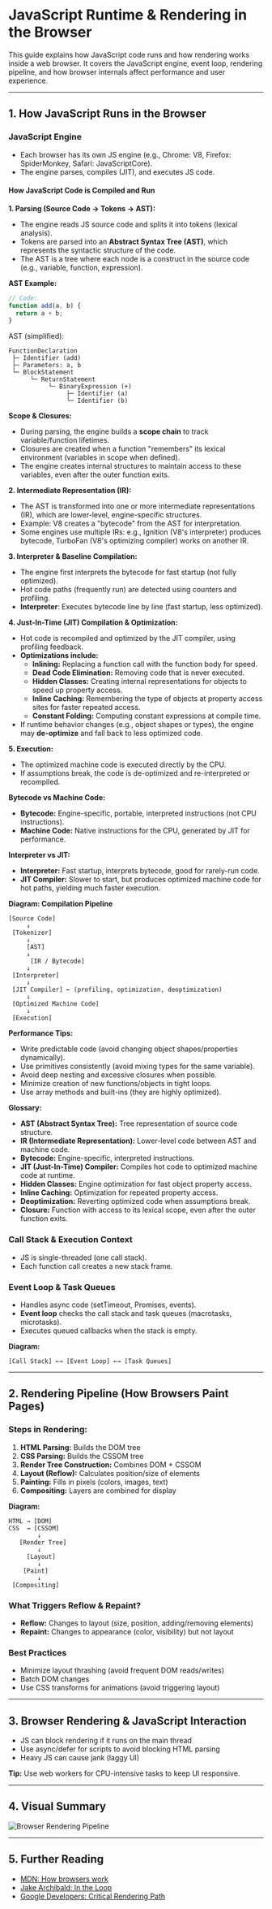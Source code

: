 # JavaScript Runtime & Rendering in the Browser

This guide explains how JavaScript code runs and how rendering works inside a web browser. It covers the JavaScript engine, event loop, rendering pipeline, and how browser internals affect performance and user experience.

---

## 1. How JavaScript Runs in the Browser

### JavaScript Engine
- Each browser has its own JS engine (e.g., Chrome: V8, Firefox: SpiderMonkey, Safari: JavaScriptCore).
- The engine parses, compiles (JIT), and executes JS code.

#### How JavaScript Code is Compiled and Run

**1. Parsing (Source Code → Tokens → AST):**
- The engine reads JS source code and splits it into tokens (lexical analysis).
- Tokens are parsed into an **Abstract Syntax Tree (AST)**, which represents the syntactic structure of the code.
- The AST is a tree where each node is a construct in the source code (e.g., variable, function, expression).

**AST Example:**
```js
// Code:
function add(a, b) {
  return a + b;
}
```
AST (simplified):
```
FunctionDeclaration
 ├─ Identifier (add)
 ├─ Parameters: a, b
 └─ BlockStatement
      └─ ReturnStatement
           └─ BinaryExpression (+)
                ├─ Identifier (a)
                └─ Identifier (b)
```

**Scope & Closures:**
- During parsing, the engine builds a **scope chain** to track variable/function lifetimes.
- Closures are created when a function "remembers" its lexical environment (variables in scope when defined).
- The engine creates internal structures to maintain access to these variables, even after the outer function exits.

**2. Intermediate Representation (IR):**
- The AST is transformed into one or more intermediate representations (IR), which are lower-level, engine-specific structures.
- Example: V8 creates a "bytecode" from the AST for interpretation.
- Some engines use multiple IRs: e.g., Ignition (V8's interpreter) produces bytecode, TurboFan (V8's optimizing compiler) works on another IR.

**3. Interpreter & Baseline Compilation:**
- The engine first interprets the bytecode for fast startup (not fully optimized).
- Hot code paths (frequently run) are detected using counters and profiling.
- **Interpreter**: Executes bytecode line by line (fast startup, less optimized).

**4. Just-In-Time (JIT) Compilation & Optimization:**
- Hot code is recompiled and optimized by the JIT compiler, using profiling feedback.
- **Optimizations include:**
  - **Inlining:** Replacing a function call with the function body for speed.
  - **Dead Code Elimination:** Removing code that is never executed.
  - **Hidden Classes:** Creating internal representations for objects to speed up property access.
  - **Inline Caching:** Remembering the type of objects at property access sites for faster repeated access.
  - **Constant Folding:** Computing constant expressions at compile time.
- If runtime behavior changes (e.g., object shapes or types), the engine may **de-optimize** and fall back to less optimized code.

**5. Execution:**
- The optimized machine code is executed directly by the CPU.
- If assumptions break, the code is de-optimized and re-interpreted or recompiled.

**Bytecode vs Machine Code:**
- **Bytecode:** Engine-specific, portable, interpreted instructions (not CPU instructions).
- **Machine Code:** Native instructions for the CPU, generated by JIT for performance.

**Interpreter vs JIT:**
- **Interpreter:** Fast startup, interprets bytecode, good for rarely-run code.
- **JIT Compiler:** Slower to start, but produces optimized machine code for hot paths, yielding much faster execution.

**Diagram: Compilation Pipeline**
```
[Source Code]
     ↓
 [Tokenizer]
     ↓
     [AST]
     ↓
      [IR / Bytecode]
     ↓
 [Interpreter]
     ↓
 [JIT Compiler] ← (profiling, optimization, deoptimization)
     ↓
 [Optimized Machine Code]
     ↓
 [Execution]
```

**Performance Tips:**
- Write predictable code (avoid changing object shapes/properties dynamically).
- Use primitives consistently (avoid mixing types for the same variable).
- Avoid deep nesting and excessive closures when possible.
- Minimize creation of new functions/objects in tight loops.
- Use array methods and built-ins (they are highly optimized).

**Glossary:**
- **AST (Abstract Syntax Tree):** Tree representation of source code structure.
- **IR (Intermediate Representation):** Lower-level code between AST and machine code.
- **Bytecode:** Engine-specific, interpreted instructions.
- **JIT (Just-In-Time) Compiler:** Compiles hot code to optimized machine code at runtime.
- **Hidden Classes:** Engine optimization for fast object property access.
- **Inline Caching:** Optimization for repeated property access.
- **Deoptimization:** Reverting optimized code when assumptions break.
- **Closure:** Function with access to its lexical scope, even after the outer function exits.

### Call Stack & Execution Context
- JS is single-threaded (one call stack).
- Each function call creates a new stack frame.

### Event Loop & Task Queues
- Handles async code (setTimeout, Promises, events).
- **Event loop** checks the call stack and task queues (macrotasks, microtasks).
- Executes queued callbacks when the stack is empty.

**Diagram:**
```
[Call Stack] ←→ [Event Loop] ←→ [Task Queues]
```

---

## 2. Rendering Pipeline (How Browsers Paint Pages)

### Steps in Rendering:
1. **HTML Parsing:** Builds the DOM tree
2. **CSS Parsing:** Builds the CSSOM tree
3. **Render Tree Construction:** Combines DOM + CSSOM
4. **Layout (Reflow):** Calculates position/size of elements
5. **Painting:** Fills in pixels (colors, images, text)
6. **Compositing:** Layers are combined for display

**Diagram:**
```
HTML → [DOM]
CSS  → [CSSOM]
        ↓
   [Render Tree]
        ↓
     [Layout]
        ↓
    [Paint]
        ↓
 [Compositing]
```

### What Triggers Reflow & Repaint?
- **Reflow:** Changes to layout (size, position, adding/removing elements)
- **Repaint:** Changes to appearance (color, visibility) but not layout

### Best Practices
- Minimize layout thrashing (avoid frequent DOM reads/writes)
- Batch DOM changes
- Use CSS transforms for animations (avoid triggering layout)

---

## 3. Browser Rendering & JavaScript Interaction
- JS can block rendering if it runs on the main thread
- Use async/defer for scripts to avoid blocking HTML parsing
- Heavy JS can cause jank (laggy UI)

**Tip:** Use web workers for CPU-intensive tasks to keep UI responsive.

---

## 4. Visual Summary

![Browser Rendering Pipeline](https://developer.mozilla.org/en-US/docs/Web/Performance/How_browsers_work/rendering.svg)

---

## 5. Further Reading
- [MDN: How browsers work](https://developer.mozilla.org/en-US/docs/Web/Performance/How_browsers_work)
- [Jake Archibald: In the Loop](https://jakearchibald.com/2015/tasks-microtasks-queues-and-schedules/)
- [Google Developers: Critical Rendering Path](https://developers.google.com/web/fundamentals/performance/critical-rendering-path)
